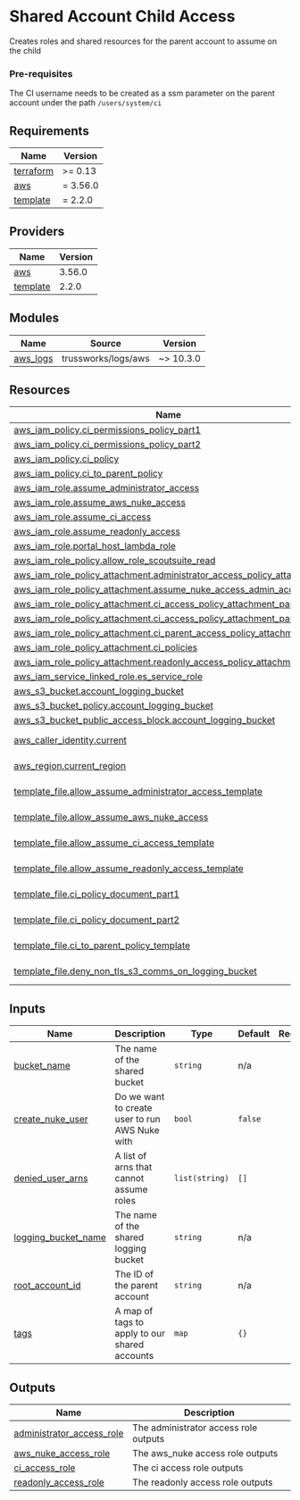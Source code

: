 # Shared Account Child Access

Creates roles and shared resources for the parent account to assume on the child

### Pre-requisites
The CI username needs to be created as a ssm parameter on the parent account under the path `/users/system/ci`

<!-- BEGIN_TF_DOCS -->
## Requirements

| Name | Version |
|------|---------|
| <a name="requirement_terraform"></a> [terraform](#requirement\_terraform) | >= 0.13 |
| <a name="requirement_aws"></a> [aws](#requirement\_aws) | = 3.56.0 |
| <a name="requirement_template"></a> [template](#requirement\_template) | = 2.2.0 |

## Providers

| Name | Version |
|------|---------|
| <a name="provider_aws"></a> [aws](#provider\_aws) | 3.56.0 |
| <a name="provider_template"></a> [template](#provider\_template) | 2.2.0 |

## Modules

| Name | Source | Version |
|------|--------|---------|
| <a name="module_aws_logs"></a> [aws\_logs](#module\_aws\_logs) | trussworks/logs/aws | ~> 10.3.0  |

## Resources

| Name | Type |
|------|------|
| [aws_iam_policy.ci_permissions_policy_part1](https://registry.terraform.io/providers/hashicorp/aws/3.56.0/docs/resources/iam_policy) | resource |
| [aws_iam_policy.ci_permissions_policy_part2](https://registry.terraform.io/providers/hashicorp/aws/3.56.0/docs/resources/iam_policy) | resource |
| [aws_iam_policy.ci_policy](https://registry.terraform.io/providers/hashicorp/aws/3.56.0/docs/resources/iam_policy) | resource |
| [aws_iam_policy.ci_to_parent_policy](https://registry.terraform.io/providers/hashicorp/aws/3.56.0/docs/resources/iam_policy) | resource |
| [aws_iam_role.assume_administrator_access](https://registry.terraform.io/providers/hashicorp/aws/3.56.0/docs/resources/iam_role) | resource |
| [aws_iam_role.assume_aws_nuke_access](https://registry.terraform.io/providers/hashicorp/aws/3.56.0/docs/resources/iam_role) | resource |
| [aws_iam_role.assume_ci_access](https://registry.terraform.io/providers/hashicorp/aws/3.56.0/docs/resources/iam_role) | resource |
| [aws_iam_role.assume_readonly_access](https://registry.terraform.io/providers/hashicorp/aws/3.56.0/docs/resources/iam_role) | resource |
| [aws_iam_role.portal_host_lambda_role](https://registry.terraform.io/providers/hashicorp/aws/3.56.0/docs/resources/iam_role) | resource |
| [aws_iam_role_policy.allow_role_scoutsuite_read](https://registry.terraform.io/providers/hashicorp/aws/3.56.0/docs/resources/iam_role_policy) | resource |
| [aws_iam_role_policy_attachment.administrator_access_policy_attachment](https://registry.terraform.io/providers/hashicorp/aws/3.56.0/docs/resources/iam_role_policy_attachment) | resource |
| [aws_iam_role_policy_attachment.assume_nuke_access_admin_access](https://registry.terraform.io/providers/hashicorp/aws/3.56.0/docs/resources/iam_role_policy_attachment) | resource |
| [aws_iam_role_policy_attachment.ci_access_policy_attachment_part1](https://registry.terraform.io/providers/hashicorp/aws/3.56.0/docs/resources/iam_role_policy_attachment) | resource |
| [aws_iam_role_policy_attachment.ci_access_policy_attachment_part2](https://registry.terraform.io/providers/hashicorp/aws/3.56.0/docs/resources/iam_role_policy_attachment) | resource |
| [aws_iam_role_policy_attachment.ci_parent_access_policy_attachment](https://registry.terraform.io/providers/hashicorp/aws/3.56.0/docs/resources/iam_role_policy_attachment) | resource |
| [aws_iam_role_policy_attachment.ci_policies](https://registry.terraform.io/providers/hashicorp/aws/3.56.0/docs/resources/iam_role_policy_attachment) | resource |
| [aws_iam_role_policy_attachment.readonly_access_policy_attachment](https://registry.terraform.io/providers/hashicorp/aws/3.56.0/docs/resources/iam_role_policy_attachment) | resource |
| [aws_iam_service_linked_role.es_service_role](https://registry.terraform.io/providers/hashicorp/aws/3.56.0/docs/resources/iam_service_linked_role) | resource |
| [aws_s3_bucket.account_logging_bucket](https://registry.terraform.io/providers/hashicorp/aws/3.56.0/docs/resources/s3_bucket) | resource |
| [aws_s3_bucket_policy.account_logging_bucket](https://registry.terraform.io/providers/hashicorp/aws/3.56.0/docs/resources/s3_bucket_policy) | resource |
| [aws_s3_bucket_public_access_block.account_logging_bucket](https://registry.terraform.io/providers/hashicorp/aws/3.56.0/docs/resources/s3_bucket_public_access_block) | resource |
| [aws_caller_identity.current](https://registry.terraform.io/providers/hashicorp/aws/3.56.0/docs/data-sources/caller_identity) | data source |
| [aws_region.current_region](https://registry.terraform.io/providers/hashicorp/aws/3.56.0/docs/data-sources/region) | data source |
| [template_file.allow_assume_administrator_access_template](https://registry.terraform.io/providers/hashicorp/template/2.2.0/docs/data-sources/file) | data source |
| [template_file.allow_assume_aws_nuke_access](https://registry.terraform.io/providers/hashicorp/template/2.2.0/docs/data-sources/file) | data source |
| [template_file.allow_assume_ci_access_template](https://registry.terraform.io/providers/hashicorp/template/2.2.0/docs/data-sources/file) | data source |
| [template_file.allow_assume_readonly_access_template](https://registry.terraform.io/providers/hashicorp/template/2.2.0/docs/data-sources/file) | data source |
| [template_file.ci_policy_document_part1](https://registry.terraform.io/providers/hashicorp/template/2.2.0/docs/data-sources/file) | data source |
| [template_file.ci_policy_document_part2](https://registry.terraform.io/providers/hashicorp/template/2.2.0/docs/data-sources/file) | data source |
| [template_file.ci_to_parent_policy_template](https://registry.terraform.io/providers/hashicorp/template/2.2.0/docs/data-sources/file) | data source |
| [template_file.deny_non_tls_s3_comms_on_logging_bucket](https://registry.terraform.io/providers/hashicorp/template/2.2.0/docs/data-sources/file) | data source |

## Inputs

| Name | Description | Type | Default | Required |
|------|-------------|------|---------|:--------:|
| <a name="input_bucket_name"></a> [bucket\_name](#input\_bucket\_name) | The name of the shared bucket | `string` | n/a | yes |
| <a name="input_create_nuke_user"></a> [create\_nuke\_user](#input\_create\_nuke\_user) | Do we want to create user to run AWS Nuke with | `bool` | `false` | no |
| <a name="input_denied_user_arns"></a> [denied\_user\_arns](#input\_denied\_user\_arns) | A list of arns that cannot assume roles | `list(string)` | `[]` | no |
| <a name="input_logging_bucket_name"></a> [logging\_bucket\_name](#input\_logging\_bucket\_name) | The name of the shared logging bucket | `string` | n/a | yes |
| <a name="input_root_account_id"></a> [root\_account\_id](#input\_root\_account\_id) | The ID of the parent account | `string` | n/a | yes |
| <a name="input_tags"></a> [tags](#input\_tags) | A map of tags to apply to our shared accounts | `map` | `{}` | no |

## Outputs

| Name | Description |
|------|-------------|
| <a name="output_administrator_access_role"></a> [administrator\_access\_role](#output\_administrator\_access\_role) | The administrator access role outputs |
| <a name="output_aws_nuke_access_role"></a> [aws\_nuke\_access\_role](#output\_aws\_nuke\_access\_role) | The aws\_nuke access role outputs |
| <a name="output_ci_access_role"></a> [ci\_access\_role](#output\_ci\_access\_role) | The ci access role outputs |
| <a name="output_readonly_access_role"></a> [readonly\_access\_role](#output\_readonly\_access\_role) | The readonly access role outputs |
<!-- END_TF_DOCS -->
